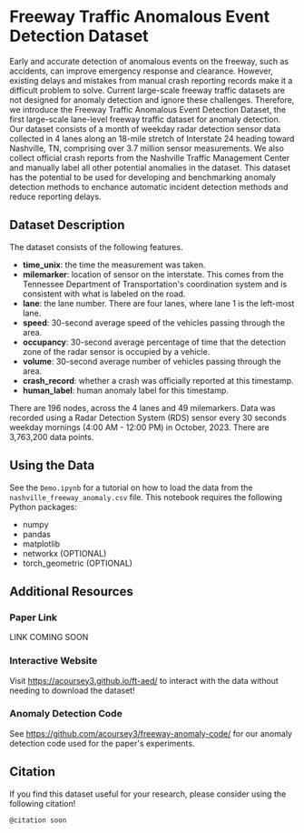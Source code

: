 # Freeway Traffic Anomalous Event Detection Dataset
Early and accurate detection of anomalous events on the freeway, such as accidents, can improve emergency response and clearance. However, existing delays and mistakes from manual crash reporting records make it a difficult problem to solve. Current large-scale freeway traffic datasets are not designed for anomaly detection and ignore these challenges. Therefore, we introduce the Freeway Traffic Anomalous Event Detection Dataset, the first large-scale lane-level freeway traffic dataset for anomaly detection. Our dataset consists of a month of weekday radar detection sensor data collected in 4 lanes along an 18-mile stretch of Interstate 24 heading toward Nashville, TN, comprising over 3.7 million sensor measurements. We also collect official crash reports from the Nashville Traffic Management Center and manually label all other potential anomalies in the dataset. This dataset has the potential to be used for developing and benchmarking anomaly detection methods to enchance automatic incident detection methods and reduce reporting delays.

## Dataset Description

The dataset consists of the following features.
- **time_unix**: the time the measurement was taken.
- **milemarker**: location of sensor on the interstate. This comes from the Tennessee Department of Transportation's coordination system and is consistent with what is labeled on the road.
- **lane**: the lane number. There are four lanes, where lane 1 is the left-most lane.
- **speed**: 30-second average speed of the vehicles passing through the area.
- **occupancy**: 30-second average percentage of time that the detection zone of the radar sensor is occupied by a vehicle.
- **volume**: 30-second average number of vehicles passing through the area.
- **crash_record**: whether a crash was officially reported at this timestamp.
- **human_label**: human anomaly label for this timestamp.

There are 196 nodes, across the 4 lanes and 49 milemarkers. Data was recorded using a Radar Detection System (RDS) sensor every 30 seconds weekday mornings (4:00 AM - 12:00 PM) in October, 2023. There are 3,763,200 data points.

## Using the Data

See the `Demo.ipynb` for a tutorial on how to load the data from the `nashville_freeway_anomaly.csv` file. This notebook requires the following Python packages:

- numpy
- pandas
- matplotlib
- networkx (OPTIONAL)
- torch_geometric (OPTIONAL)

## Additional Resources

### Paper Link

LINK COMING SOON

### Interactive Website

Visit https://acoursey3.github.io/ft-aed/ to interact with the data without needing to download the dataset!

### Anomaly Detection Code

See https://github.com/acoursey3/freeway-anomaly-code/ for our anomaly detection code used for the paper's experiments.

## Citation

If you find this dataset useful for your research, please consider using the following citation!

```
@citation soon
```